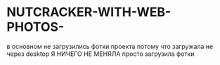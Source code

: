 # NUTCRACKER-WITH-WEB-PHOTOS-
в основном не загрузились фотки проекта потому что загружала не через desktop Я НИЧЕГО НЕ МЕНЯЛА  просто загрузила фотки

